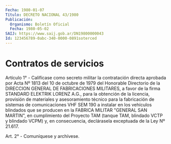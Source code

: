 ```yaml
---
Fecha: 1980-01-07
Título: DECRETO NACIONAL 43/1980
Publicación:
  Organismo: Boletín Oficial
  Fecha: 1980-05-02
SAIJ: https://www.saij.gob.ar/DN19800000043
Id: 123456789-0abc-340-0000-0891soterced
---
```

# Contratos de servicios

<a id="1"></a>
Artículo 1° - Califícase como secreto militar la contratación directa aprobada por Acta Nº 1813 del 10 de octubre de 1979 del Honorable Directorio de la DIRECCION GENERAL DE FABRICACIONES MILITARES, a favor de la firma STANDARD ELEKTRIK LORENZ A.G., para la obtención de la licencia, provisión de materiales y asesoramiento técnico para la fabricación de sistemas de comunicaciones VHF SEM 190 a instalar en los vehículos blindados que se producen en la FABRICA MILITAR "GENERAL SAN MARTIN", en cumplimiento del Proyecto TAM (tanque TAM, blindado VCTP y blindado VCPM) y, en consecuencia, declárasela exceptuada de la Ley Nº 21.617.

<a id="2"></a>
Art. 2° - Comuníquese y archívese.